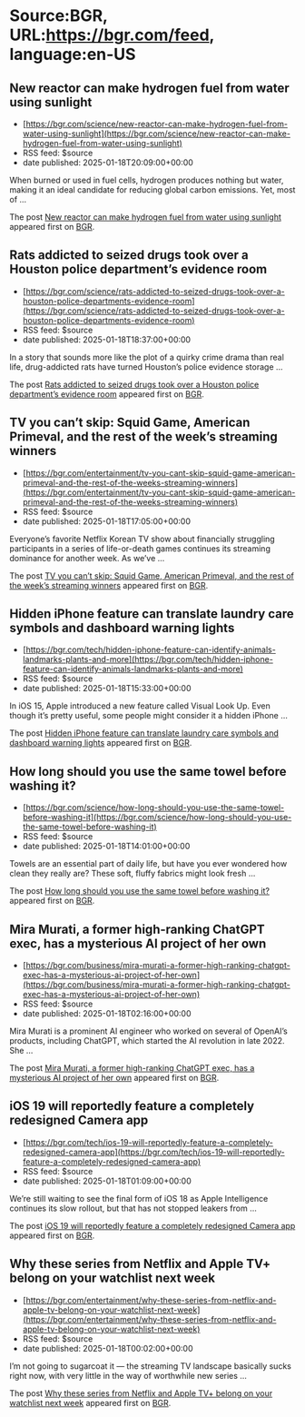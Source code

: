 # Source:BGR, URL:https://bgr.com/feed, language:en-US

## New reactor can make hydrogen fuel from water using sunlight
 - [https://bgr.com/science/new-reactor-can-make-hydrogen-fuel-from-water-using-sunlight](https://bgr.com/science/new-reactor-can-make-hydrogen-fuel-from-water-using-sunlight)
 - RSS feed: $source
 - date published: 2025-01-18T20:09:00+00:00

<p>When burned or used in fuel cells, hydrogen produces nothing but water, making it an ideal candidate for reducing global carbon emissions. Yet, most of &#8230;</p>
<p>The post <a href="https://bgr.com/science/new-reactor-can-make-hydrogen-fuel-from-water-using-sunlight/">New reactor can make hydrogen fuel from water using sunlight</a> appeared first on <a href="https://bgr.com">BGR</a>.</p>

## Rats addicted to seized drugs took over a Houston police department’s evidence room
 - [https://bgr.com/science/rats-addicted-to-seized-drugs-took-over-a-houston-police-departments-evidence-room](https://bgr.com/science/rats-addicted-to-seized-drugs-took-over-a-houston-police-departments-evidence-room)
 - RSS feed: $source
 - date published: 2025-01-18T18:37:00+00:00

<p>In a story that sounds more like the plot of a quirky crime drama than real life, drug-addicted rats have turned Houston’s police evidence storage &#8230;</p>
<p>The post <a href="https://bgr.com/science/rats-addicted-to-seized-drugs-took-over-a-houston-police-departments-evidence-room/">Rats addicted to seized drugs took over a Houston police department’s evidence room</a> appeared first on <a href="https://bgr.com">BGR</a>.</p>

## TV you can’t skip: Squid Game, American Primeval, and the rest of the week’s streaming winners
 - [https://bgr.com/entertainment/tv-you-cant-skip-squid-game-american-primeval-and-the-rest-of-the-weeks-streaming-winners](https://bgr.com/entertainment/tv-you-cant-skip-squid-game-american-primeval-and-the-rest-of-the-weeks-streaming-winners)
 - RSS feed: $source
 - date published: 2025-01-18T17:05:00+00:00

<p>Everyone&#8217;s favorite Netflix Korean TV show about financially struggling participants in a series of life-or-death games continues its streaming dominance for another week. As we’ve &#8230;</p>
<p>The post <a href="https://bgr.com/entertainment/tv-you-cant-skip-squid-game-american-primeval-and-the-rest-of-the-weeks-streaming-winners/">TV you can&#8217;t skip: Squid Game, American Primeval, and the rest of the week&#8217;s streaming winners</a> appeared first on <a href="https://bgr.com">BGR</a>.</p>

## Hidden iPhone feature can translate laundry care symbols and dashboard warning lights
 - [https://bgr.com/tech/hidden-iphone-feature-can-identify-animals-landmarks-plants-and-more](https://bgr.com/tech/hidden-iphone-feature-can-identify-animals-landmarks-plants-and-more)
 - RSS feed: $source
 - date published: 2025-01-18T15:33:00+00:00

<p>In iOS 15, Apple introduced a new feature called Visual Look Up. Even though it&#8217;s pretty useful, some people might consider it a hidden iPhone &#8230;</p>
<p>The post <a href="https://bgr.com/tech/hidden-iphone-feature-can-identify-animals-landmarks-plants-and-more/">Hidden iPhone feature can translate laundry care symbols and dashboard warning lights</a> appeared first on <a href="https://bgr.com">BGR</a>.</p>

## How long should you use the same towel before washing it?
 - [https://bgr.com/science/how-long-should-you-use-the-same-towel-before-washing-it](https://bgr.com/science/how-long-should-you-use-the-same-towel-before-washing-it)
 - RSS feed: $source
 - date published: 2025-01-18T14:01:00+00:00

<p>Towels are an essential part of daily life, but have you ever wondered how clean they really are? These soft, fluffy fabrics might look fresh &#8230;</p>
<p>The post <a href="https://bgr.com/science/how-long-should-you-use-the-same-towel-before-washing-it/">How long should you use the same towel before washing it?</a> appeared first on <a href="https://bgr.com">BGR</a>.</p>

## Mira Murati, a former high-ranking ChatGPT exec, has a mysterious AI project of her own
 - [https://bgr.com/business/mira-murati-a-former-high-ranking-chatgpt-exec-has-a-mysterious-ai-project-of-her-own](https://bgr.com/business/mira-murati-a-former-high-ranking-chatgpt-exec-has-a-mysterious-ai-project-of-her-own)
 - RSS feed: $source
 - date published: 2025-01-18T02:16:00+00:00

<p>Mira Murati is a prominent AI engineer who worked on several of OpenAI&#8217;s products, including ChatGPT, which started the AI revolution in late 2022. She &#8230;</p>
<p>The post <a href="https://bgr.com/business/mira-murati-a-former-high-ranking-chatgpt-exec-has-a-mysterious-ai-project-of-her-own/">Mira Murati, a former high-ranking ChatGPT exec, has a mysterious AI project of her own</a> appeared first on <a href="https://bgr.com">BGR</a>.</p>

## iOS 19 will reportedly feature a completely redesigned Camera app
 - [https://bgr.com/tech/ios-19-will-reportedly-feature-a-completely-redesigned-camera-app](https://bgr.com/tech/ios-19-will-reportedly-feature-a-completely-redesigned-camera-app)
 - RSS feed: $source
 - date published: 2025-01-18T01:09:00+00:00

<p>We&#8217;re still waiting to see the final form of iOS 18 as Apple Intelligence continues its slow rollout, but that has not stopped leakers from &#8230;</p>
<p>The post <a href="https://bgr.com/tech/ios-19-will-reportedly-feature-a-completely-redesigned-camera-app/">iOS 19 will reportedly feature a completely redesigned Camera app</a> appeared first on <a href="https://bgr.com">BGR</a>.</p>

## Why these series from Netflix and Apple TV+ belong on your watchlist next week
 - [https://bgr.com/entertainment/why-these-series-from-netflix-and-apple-tv-belong-on-your-watchlist-next-week](https://bgr.com/entertainment/why-these-series-from-netflix-and-apple-tv-belong-on-your-watchlist-next-week)
 - RSS feed: $source
 - date published: 2025-01-18T00:02:00+00:00

<p>I’m not going to sugarcoat it — the streaming TV landscape basically sucks right now, with very little in the way of worthwhile new series &#8230;</p>
<p>The post <a href="https://bgr.com/entertainment/why-these-series-from-netflix-and-apple-tv-belong-on-your-watchlist-next-week/">Why these series from Netflix and Apple TV+ belong on your watchlist next week</a> appeared first on <a href="https://bgr.com">BGR</a>.</p>

